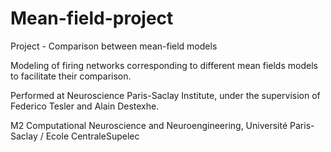 # Mean-field-project

Project - Comparison between mean-field models

Modeling of firing networks corresponding to different mean fields models to facilitate their comparison.


Performed at Neuroscience Paris-Saclay Institute, under the supervision of Federico Tesler and Alain Destexhe.


M2 Computational Neuroscience and Neuroengineering, Université Paris-Saclay / Ecole CentraleSupelec


